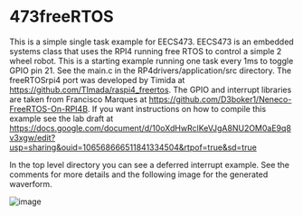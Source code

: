 # 473freeRTOS
This is a simple single task example for EECS473.
EECS473 is an embedded systems class that uses the RPI4 running free RTOS to control a simple 2 wheel robot.
This is a starting example running one task every 1ms to toggle GPIO pin 21.
See the main.c in the RP4drivers/application/src directory.
The freeRTOSrpi4 port was developed by Timida at https://github.com/TImada/raspi4_freertos.
The GPIO and interrupt libraries are taken from Francisco Marques at https://github.com/D3boker1/Neneco-FreeRTOS-On-RPI4B.
If you want instructions on how to compile this example see the lab draft at
https://docs.google.com/document/d/10oXdHwRclKeVJgA8NU2OM0aE9q8v3xgw/edit?usp=sharing&ouid=106568666511841334504&rtpof=true&sd=true

In the top level directory you can see a deferred interrupt example. See the comments for more details and the following image for the generated waverform.

![image](https://github.com/matsmithgithub/473freeRTOSrpi4/assets/14853943/5ff6bfd3-5e40-476d-99dd-d91bc86fd992)
